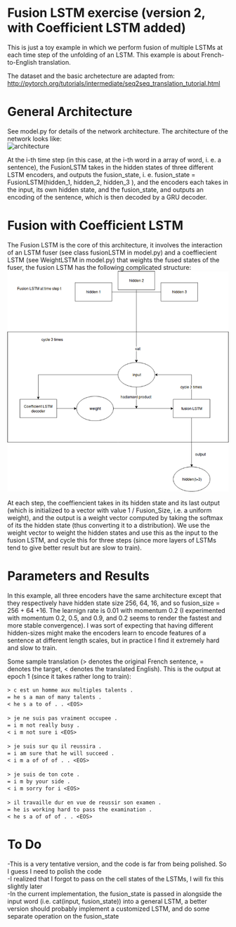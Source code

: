 # Fusion LSTM exercise (version 2, with Coefficient LSTM added)

This is just a toy example in which we perform fusion of multiple LSTMs at each time step of the unfolding of an LSTM. This example is about French-to-English translation.

The dataset and the basic archetecture are adapted from: <br>
http://pytorch.org/tutorials/intermediate/seq2seq_translation_tutorial.html

# General Architecture
See model.py for details of the network architecture. The architecture of the network looks like: <br>
<img src="img/fusionRNN.png" alt="architecture">

At the i-th time step (in this case, at the i-th word in a array of word, i. e. a sentence), the FusionLSTM takes in the hidden states of three different LSTM encoders, and outputs the fusion_state, i. e. fusion_state = FusionLSTM(hidden_1, hidden_2, hidden_3 ), and the encoders each takes in the input, its own hidden state, and the fusion_state, and outputs an encoding of the sentence, which is then decoded by a GRU decoder.

# Fusion with Coefficient LSTM
The Fusion LSTM is the core of this architecture, it involves the interaction of an LSTM fuser (see class fusionLSTM in model.py) and a coeffiecient LSTM (see WeightLSTM in model.py) that weights the fused states of the fuser, the fusion LSTM has the following complicated structure:
<img src="img/fusionLSTM.png" alt="fusion">

At each step, the coeffiencient takes in its hidden state and its last output (which is initialized to a vector with value 1 / Fusion_Size, i.e. a uniform weight), and the output is a weight vector computed by taking the softmax of its the hidden state (thus converting it to a distribution). We use the weight vector to weight the hidden states and use this as the input to the fusion LSTM, and cycle this for three steps (since more layers of LSTMs tend to give better result but are slow to train).

# Parameters and Results
In this example, all three encoders have the same architecture except that they respectively have hidden state size 256, 64, 16, and so fusion_size = 256 + 64 +16. The learnign rate is 0.01 with momentum 0.2 (I experimented with momentum 0.2, 0.5, and 0.9, and 0.2 seems to render the fastest and more stable convergence). I was sort of expecting that having different hidden-sizes might make the encoders learn to encode features of a sentence at different length scales, but in practice I find it extremely hard and slow to train.

Some sample translation (> denotes the original French sentence, = denotes the target, < denotes the translated English). This is the output at epoch 1 (since it takes rather long to train):


```
> c est un homme aux multiples talents .
= he s a man of many talents .
< he s a to of . . <EOS>

> je ne suis pas vraiment occupee .
= i m not really busy .
< i m not sure i <EOS>

> je suis sur qu il reussira .
= i am sure that he will succeed .
< i m a of of of . . <EOS>

> je suis de ton cote .
= i m by your side .
< i m sorry for i <EOS>

> il travaille dur en vue de reussir son examen .
= he is working hard to pass the examination .
< he s a of of of . . <EOS>
```
# To Do
-This is a very tentative version, and the code is far from being polished. So I guess I need to polish the code <br>
-I realized that I forgot to pass on the cell states of the LSTMs, I will fix this slightly later <br>
-In the current implementation, the fusion_state is passed in alongside the input word (i.e. cat(input, fusion_state)) into a general LSTM, a better version should probably implement a customized LSTM, and do some separate operation on the fusion_state
